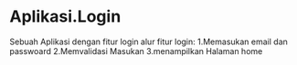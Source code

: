 # Aplikasi.Login
Sebuah Aplikasi dengan fitur login
 alur fitur login:
 1.Memasukan email dan passwoard
 2.Memvalidasi Masukan
 3.menampilkan Halaman home
